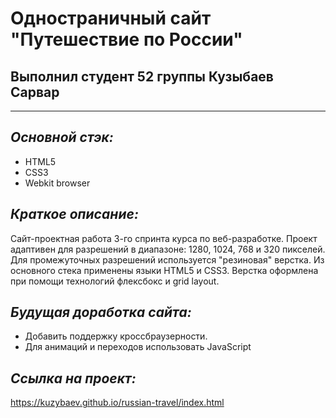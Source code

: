 # **Одностраничный сайт "Путешествие по России"**
## Выполнил студент 52 группы Кузыбаев Сарвар
------

## *Основной стэк:*

* HTML5
* CSS3
* Webkit browser

## *Краткое описание:*

Сайт-проектная работа 3-го спринта курса по веб-разработке.
Проект адаптивен для разрешений в диапазоне: 1280, 1024, 768 и 320 пикселей. Для промежуточных разрешений используется "резиновая" верстка. 
Из основного стека применены языки HTML5 и CSS3. Верстка оформлена при помощи технологий флексбокс и grid layout.

## *Будущая доработка сайта:*
* Добавить поддержку кроссбраузерности.
* Для анимаций и переходов использовать JavaScript

## *Ссылка на проект:* 
https://kuzybaev.github.io/russian-travel/index.html
